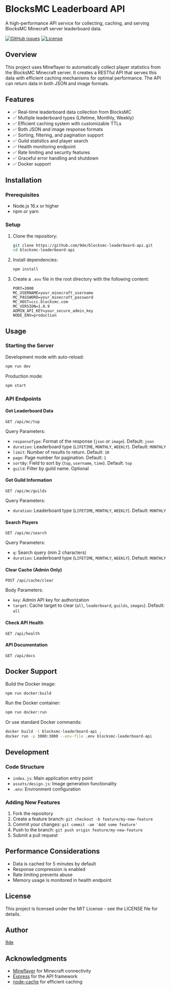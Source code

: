 # BlocksMC Leaderboard API

A high-performance API service for collecting, caching, and serving BlocksMC Minecraft server leaderboard data.

[![GitHub issues](https://img.shields.io/github/issues/9de/blocksmc-leaderboard-api)](https://github.com/9de/blocksmc-leaderboard-api/issues)
[![License](https://img.shields.io/github/license/9de/blocksmc-leaderboard-api)](https://github.com/9de/blocksmc-leaderboard-api/blob/main/LICENSE)

## Overview

This project uses Mineflayer to automatically collect player statistics from the BlocksMC Minecraft server. It creates a RESTful API that serves this data with efficient caching mechanisms for optimal performance. The API can return data in both JSON and image formats.

## Features

- ✅ Real-time leaderboard data collection from BlocksMC
- ✅ Multiple leaderboard types (Lifetime, Monthly, Weekly)
- ✅ Efficient caching system with customizable TTLs
- ✅ Both JSON and image response formats
- ✅ Sorting, filtering, and pagination support
- ✅ Guild statistics and player search
- ✅ Health monitoring endpoint
- ✅ Rate limiting and security features
- ✅ Graceful error handling and shutdown
- ✅ Docker support

## Installation

### Prerequisites

- Node.js 16.x or higher
- npm or yarn

### Setup

1. Clone the repository:
   ```bash
   git clone https://github.com/9de/blocksmc-leaderboard-api.git
   cd blocksmc-leaderboard-api
   ```

2. Install dependencies:
   ```bash
   npm install
   ```

3. Create a `.env` file in the root directory with the following content:
   ```
   PORT=3000
   MC_USERNAME=your_minecraft_username
   MC_PASSWORD=your_minecraft_password
   MC_HOST=ccc.blocksmc.com
   MC_VERSION=1.8.9
   ADMIN_API_KEY=your_secure_admin_key
   NODE_ENV=production
   ```

## Usage

### Starting the Server

Development mode with auto-reload:
```bash
npm run dev
```

Production mode:
```bash
npm start
```

### API Endpoints

#### Get Leaderboard Data
```
GET /api/mc/top
```

Query Parameters:
- `responseType`: Format of the response (`json` or `image`). Default: `json`
- `duration`: Leaderboard type (`LIFETIME`, `MONTHLY`, `WEEKLY`). Default: `MONTHLY`
- `limit`: Number of results to return. Default: `10`
- `page`: Page number for pagination. Default: `1`
- `sortBy`: Field to sort by (`top`, `username`, `time`). Default: `top`
- `guild`: Filter by guild name. Optional

#### Get Guild Information
```
GET /api/mc/guilds
```

Query Parameters:
- `duration`: Leaderboard type (`LIFETIME`, `MONTHLY`, `WEEKLY`). Default: `MONTHLY`

#### Search Players
```
GET /api/mc/search
```

Query Parameters:
- `q`: Search query (min 2 characters)
- `duration`: Leaderboard type (`LIFETIME`, `MONTHLY`, `WEEKLY`). Default: `MONTHLY`

#### Clear Cache (Admin Only)
```
POST /api/cache/clear
```

Body Parameters:
- `key`: Admin API key for authorization
- `target`: Cache target to clear (`all`, `leaderboard`, `guilds`, `images`). Default: `all`

#### Check API Health
```
GET /api/health
```

#### API Documentation
```
GET /api/docs
```

## Docker Support

Build the Docker image:
```bash
npm run docker:build
```

Run the Docker container:
```bash
npm run docker:run
```

Or use standard Docker commands:
```bash
docker build -t blocksmc-leaderboard-api .
docker run -p 3000:3000 --env-file .env blocksmc-leaderboard-api
```

## Development

### Code Structure

- `index.js`: Main application entry point
- `assets/design.js`: Image generation functionality
- `.env`: Environment configuration

### Adding New Features

1. Fork the repository
2. Create a feature branch: `git checkout -b feature/my-new-feature`
3. Commit your changes: `git commit -am 'Add some feature'`
4. Push to the branch: `git push origin feature/my-new-feature`
5. Submit a pull request

## Performance Considerations

- Data is cached for 5 minutes by default
- Response compression is enabled
- Rate limiting prevents abuse
- Memory usage is monitored in health endpoint

## License

This project is licensed under the MIT License - see the LICENSE file for details.

## Author

[9de](https://github.com/9de)

## Acknowledgments

- [Mineflayer](https://github.com/PrismarineJS/mineflayer) for Minecraft connectivity
- [Express](https://expressjs.com/) for the API framework
- [node-cache](https://www.npmjs.com/package/node-cache) for efficient caching
